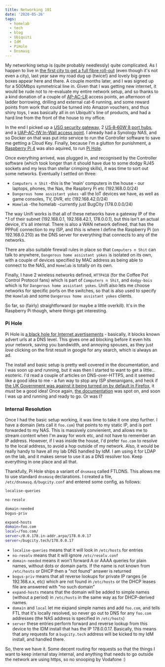 ```yaml
---
title: Networking 101
date: '2020-05-26'
tags:
  - homelab
  - tech
  - blog
  - Ubiquiti
  - IdM
  - PiHole
  - Dnsmasq
---
```


My networking setup is (quite probably needlessly) quite complicated. As I happen to live in [the first city to get a full fibre roll-out](https://www.cityfibre.com/gigabit-cities/milton-keynes/?utm_campaign=crowdfire&utm_content=crowdfire&utm_medium=social&utm_source=pinterest) (even though it's not even a city), last year saw my road dug up (twice!) and lovely big green boxes appear here and there. A couple months later, and I was signed up for a 500Mbps symmetrical line in. Given that I was getting new internet, it would be rude not to re-evaluate my entire network setup, and so thanks to a kind donation of a couple of [AP-AC-LR](https://www.ui.com/unifi/unifi-ap-ac-lr/) access points, an afternoon of ladder borrowing, drilling and external cat-6 running, and some reward points from work that could be turned into Amazon vouchers, and thus shiny toys, I was basically all in on Ubiquiti's line of products, and had a hard line from the front of the house to my office.

In the end I picked up a [USG security gateway](https://www.ui.com/unifi-routing/usg/), 2 [US‑8‑60W 8 port hubs](https://www.ui.com/unifi-switching/unifi-switch-8/), and a [UAP-AC-IW In-Wall access point](https://inwall.ui.com). I already had a Synology NAS, and so Docker on that was put into service to run the Controller software to save me getting a Cloud Key. Finally, because I'm a glutton for punishment, a [Raspberry Pi 4](https://www.raspberrypi.org/products/raspberry-pi-4-model-b/) was also aquired, to run [Pi Hole](https://pi-hole.net).

Once everything arrived, was plugged in, and recognised by the Controller software (which took longer than it should have due to some dodgy RJ45 sockets and my less than stellar crimping skills), it was time to sort out some networks. Eventually I settled on three:

* `Computers n Shit` -this is the 'main' computers in the house - our laptops, phones, the Nas, the Raspbrry Pi etc (192.168.0.0/24)
* `Dangerous home assistant yokes` -all the IoT devices we have, as well as game consoles, TV, DVR, etc (192.168.42.0/24)
* `Homelab` -the homelab -currently just BugCity (178.0.0.0/24)

The way Unifi works is that all of these networks have a gateway IP of the &#42;.1 of their subnet (192.168.0.1, 192.168.42.1, 178.0.0.1), but this isn't an actual device, it's all internal. There is also a WAN network defined, that has the PPPoE connection to my ISP, and *this* is where I define the Raspberry Pi (on 192.168.0.210) as the DNS server for everything that connects to any of the networks.

There are also suitable firewall rules in place so that `Computers n Shit` can talk to anywhere, `Dangerous home assistant yokes` is isolated on its own, with a couple of devices specified by MAC address as being able to connect to the NAS, and `Homelab` is totally on its own.

Finally, I have 2 wireless networks defined, `HTTP418` (for the Coffee Pot Control Protocol fans) which is part of `Computers n Shit`, and `dodgy-bois` which is for `Dangerous home assistant yokes`. Unifi also lets me choose networks for specific ports on the switches, so that is also used to specify the `Homelab` and some `Dangerous home assistant yokes` clients.

So far, so (fairly) straightforward (or maybe a little overkill). It's in the Raspberry Pi though, where things get interesting.

### Pi Hole
Pi Hole is [a black hole for Internet avertisements](https://pi-hole.net/) - basically, it blocks known advert urls at a DNS level. This gives one ad blocking before it even hits your network, saving you bandwidth, and annoying spouses, as they just *love* clicking on the first result in google for any search, which is always an ad.

The install and basic setup is pretty well covered in the documentation, and I was soon up and running, but it was then I started to want to get a little... esoteric. I'd read a couple of articles on DNS-over-HTTPS, and it seemed like a good idea to me - a fun way to stop any ISP shenanigans, and heck if [the UK Government was against it being turned on by default in Firefox](https://www.theregister.co.uk/2019/09/24/mozilla_backtracks_doh_for_uk_users/), it *must* be a good idea! Once again, [the documentation](https://docs.pi-hole.net/guides/dns-over-https/) was spot on, and soon I was up and running and ready to go. Or was I?

### Internal Resolution
Once I had the basic setup working, it was time to take it one step further. I have a domain (lets call it `foo.com`) that points to my static IP, and is port forwarded to my NAS. This is massively convienient, and allows me to stream content when I'm away for work etc, and not have to remember an IP address. However, if I was inside the house, I'd prefer `foo.com` to resolve to the local address, to avoid a hop outside of my network. Also, it would be really handy to have all my lab DNS handled by IdM. I am using it for LDAP on the lab, and it makes sense to use it as a DNS resolver too. Keep everything in one place and all that.

Thankfully, Pi Hole ships a variant of `dnsmasq` called FTLDNS. This allows me to use standard `dnsmasq` declarations. I created a file, `/etc/dnsmasq.d/bugcity.conf` and entered some config, as follows:

```bash
localise-queries

no-resolv

domain-needed
bogus-priv

expand-hosts
domain=foo.com
local=/foo.com/
server=/0.0.178.in-addr.arpa/178.0.0.17
server=/bugcity.tech/178.0.0.17
```

* `localise-queries` means that it will look in `/etc/hosts` for entries
* `no-resolv` means that it will ignore `/etc/resolv.conf`
* `domain-needed` means it won't forward A or AAAA queries for plain names, without dots or domain parts. If the name is not known from `/etc/hosts` or DHCP then a "not found" answer is returned
* `bogus-priv` means that all reverse lookups for private IP ranges (ie 192.168.x.x, etc) which are not found in `/etc/hosts` or the DHCP leases file are answered with "no such domain"
* `expand-hosts` means that the domain will be added to simple names (without a period) in `/etc/hosts` in the same way as for DHCP-derived names. 
* `domain` and `local` let me expand simple names and add `foo.com`, and tells FTL that it's locally resolved, so never go out to DNS for any `foo.com` addresses (the NAS address is specified in `/etc/hosts`)
* `server` these entries perform forward and reverse lookup from this device to the IDM install that has the IP 178.0.0.17. Basically, this means that any requests for a `bugcity.tech` address will be kicked to my IdM install, and handled there.

So, there we have it. Some decent routing for requests so that the things I want to keep internal stay internal, and anything that needs to go outside the network are using https, so no snooping by Vodafone :)
